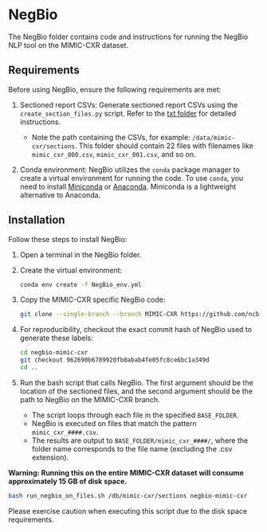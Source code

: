 # NegBio

The NegBio folder contains code and instructions for running the NegBio NLP tool on the MIMIC-CXR dataset.

## Requirements

Before using NegBio, ensure the following requirements are met:

1. Sectioned report CSVs: Generate sectioned report CSVs using the `create_section_files.py` script. Refer to the [txt folder](/txt/) for detailed instructions.
   - Note the path containing the CSVs, for example: `/data/mimic-cxr/sections`. This folder should contain 22 files with filenames like `mimic_cxr_000.csv`, `mimic_cxr_001.csv`, and so on.

2. Conda environment: NegBio utilizes the `conda` package manager to create a virtual environment for running the code. To use `conda`, you need to install [Miniconda](https://docs.conda.io/en/latest/miniconda.html) or [Anaconda](https://www.anaconda.com/). Miniconda is a lightweight alternative to Anaconda.

## Installation

Follow these steps to install NegBio:

1. Open a terminal in the NegBio folder.

2. Create the virtual environment:

   ```bash
   conda env create -f NegBio_env.yml
   ```

3. Copy the MIMIC-CXR specific NegBio code:

   ```bash
   git clone --single-branch --branch MIMIC-CXR https://github.com/ncbi-nlp/NegBio.git negbio-mimic-cxr
   ```

4. For reproducibility, checkout the exact commit hash of NegBio used to generate these labels:

   ```bash
   cd negbio-mimic-cxr
   git checkout 962690b6789920fb0abab4fe05fc8ce6bc1a349d
   cd ..
   ```

5. Run the bash script that calls NegBio. The first argument should be the location of the sectioned files, and the second argument should be the path to NegBio on the MIMIC-CXR branch.
   - The script loops through each file in the specified `BASE_FOLDER`.
   - NegBio is executed on files that match the pattern `mimic_cxr_####.csv`.
   - The results are output to `BASE_FOLDER/mimic_cxr_####/`, where the folder name corresponds to the file name (excluding the .csv extension).

**Warning: Running this on the entire MIMIC-CXR dataset will consume approximately 15 GB of disk space.**

```bash
bash run_negbio_on_files.sh /db/mimic-cxr/sections negbio-mimic-cxr
```

Please exercise caution when executing this script due to the disk space requirements.